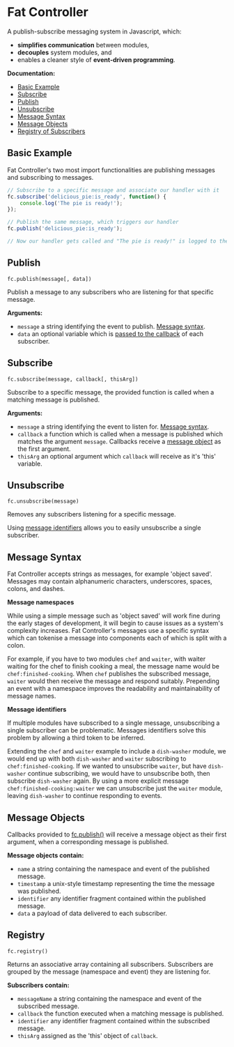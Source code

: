 Fat Controller
==================================================

A publish-subscribe messaging system in Javascript, which:

- **simplifies communication** between modules,
- **decouples** system modules, and
- enables a cleaner style of **event-driven programming**.


**Documentation:**

- [Basic Example](#basic-example)  
- [Subscribe](#subscribe)  
- [Publish](#publish)  
- [Unsubscribe](#unsubscribe)  
- [Message Syntax](#message-syntax)  
- [Message Objects](#message-objects)  
- [Registry of Subscribers](#registry)  


Basic Example
--------------------------------------------------

Fat Controller's two most import functionalities are publishing messages and 
subscribing to messages.

```javascript
// Subscribe to a specific message and associate our handler with it
fc.subscribe('delicious_pie:is_ready', function() { 
    console.log('The pie is ready!'); 
});

// Publish the same message, which triggers our handler
fc.publish('delicious_pie:is_ready');

// Now our handler gets called and "The pie is ready!" is logged to the console
```


Publish
--------------------------------------------------

``fc.publish(message[, data])``

Publish a message to any subscribers who are listening for that specific 
message.

**Arguments:**
- ``message`` a string identifying the event to publish. [Message syntax](#message-syntax).
- ``data`` an optional variable which is [passed to the callback](#message-objects) of each subscriber.


Subscribe
--------------------------------------------------

``fc.subscribe(message, callback[, thisArg])``

Subscribe to a specific message, the provided function is called when a matching message is published.

**Arguments:**
- ``message`` a string identifying the event to listen for. [Message syntax](#message-syntax).
- ``callback`` a function which is called when a message is published which matches
  the argument ``message``. Callbacks receive a [message object](#message-objects) as the first argument.
- ``thisArg`` an optional argument which ``callback`` will receive as it's 'this' variable.


Unsubscribe
--------------------------------------------------

``fc.unsubscribe(message)``

Removes any subscribers listening for a specific message.

Using [message identifiers](#message-syntax) allows you to easily unsubscribe a single subscriber.


Message Syntax
--------------------------------------------------

Fat Controller accepts strings as messages, for example 'object saved'. Messages 
may contain alphanumeric characters, underscores, spaces, colons, and dashes.

**Message namespaces**

While using a simple message such as 'object saved' will work fine during the early
stages of development, it will begin to cause issues as a system's complexity increases.
Fat Controller's messages use a specific syntax which can tokenise a message into 
components each of which is split with a colon.

For example, if you have to two modules ``chef`` and ``waiter``, with waiter waiting
for the chef to finish cooking a meal, the message name would be 
``chef:finished-cooking``. When ``chef`` publishes the subscribed message, ``waiter`` 
would then receive the message and respond suitably. Prepending an event with a 
namespace improves the readability and maintainability of message names.

**Message identifiers**

If multiple modules have subscribed to a single message, unsubscribing a single 
subscriber can be problematic. Messages identifiers solve this problem by allowing a 
third token to be inferred. 

Extending the ``chef`` and ``waiter`` example to include a ``dish-washer`` module,
we would end up with both ``dish-washer`` and ``waiter`` subscribing to 
``chef:finished-cooking``. If we wanted to unsubscribe ``waiter``, but have 
``dish-washer`` continue subscribing, we would have to unsubscribe both, then
subscribe ``dish-washer`` again. By using a more explicit message 
``chef:finished-cooking:waiter`` we can unsubscribe just the ``waiter`` module, 
leaving ``dish-washer`` to continue responding to events.

Message Objects
--------------------------------------------------

Callbacks provided to [fc.publish()](#subscribe) will receive a message object as
their first argument, when a corresponding message is published.

**Message objects contain:**
- ``name`` a string containing the namespace and event of the published message. 
- ``timestamp`` a unix-style timestamp representing the time the message was published.
- ``identifier`` any identifier fragment contained within the published message.
- ``data`` a payload of data delivered to each subscriber.


Registry
--------------------------------------------------

``fc.registry()``

Returns an associative array containing all subscribers. Subscribers are grouped 
by the message (namespace and event) they are listening for.

**Subscribers contain:**
- ``messageName`` a string containing the namespace and event of the subscribed message.
- ``callback`` the function executed when a matching message is published.
- ``identifier`` any identifier fragment contained within the subscribed message.
- ``thisArg`` assigned as the 'this' object of ``callback``.
